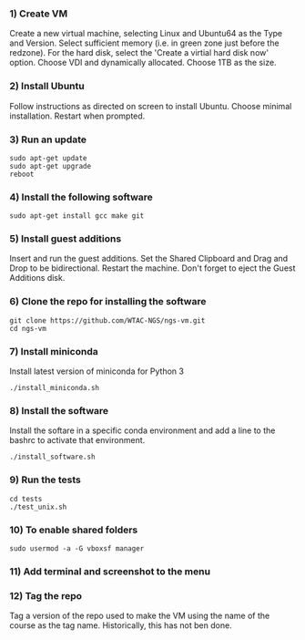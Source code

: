 ### 1) Create VM

<p>Create a new virtual machine, selecting Linux and Ubuntu64 as the Type and Version. Select sufficient memory (i.e. in green zone just before the redzone). For the hard disk, select the 'Create a virtial hard disk now' option. Choose VDI and dynamically allocated. Choose 1TB as the size.</p>

### 2) Install Ubuntu

<p>Follow instructions as directed on screen to install Ubuntu. Choose minimal installation. Restart when prompted.</p>

### 3) Run an update

    sudo apt-get update
    sudo apt-get upgrade
    reboot

### 4) Install the following software

    sudo apt-get install gcc make git

### 5) Install guest additions
<p>Insert and run the guest additions. Set the Shared Clipboard and Drag and Drop to be bidirectional. Restart the machine. Don't forget to eject the Guest Additions disk.</p>

### 6) Clone the repo for installing the software

    git clone https://github.com/WTAC-NGS/ngs-vm.git
    cd ngs-vm

### 7) Install miniconda

<p>Install latest version of miniconda for Python 3</p> 

    ./install_miniconda.sh
    
### 8) Install the software

<p>Install the softare in a specific conda environment and add a line to the bashrc to activate that environment.</p>

    ./install_software.sh
    
### 9) Run the tests

    cd tests
    ./test_unix.sh
    
### 10) To enable shared folders

    sudo usermod -a -G vboxsf manager
  
### 11) Add terminal and screenshot to the menu

### 12) Tag the repo

<p>Tag a version of the repo used to make the VM using the name of the course as the tag name. Historically, this has not ben done. </p>
